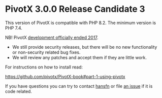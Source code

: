 
# PivotX 3.0.0 Release Candidate 3

This version of PivotX is compatible with PHP 8.2. The minimum version is PHP 7.4.

NB! PivotX [development officially ended 2017](https://web.archive.org/web/20210923190203/http://blog.pivotx.net/2017-03-22/pivotx-development-has-ended).

- We still provide security releases, but there will be no new functionality or non-security related bug fixes.
- We will review any patches and accept them if they are little work.

For instructions on how to install read:

https://github.com/pivotx/PivotX-book#part-1-using-pivotx

If you have questions you can try to contact [hansfn](https://github.com/hansfn) or file [an issue](https://github.com/pivotx/PivotX/issues) if it is code related.
